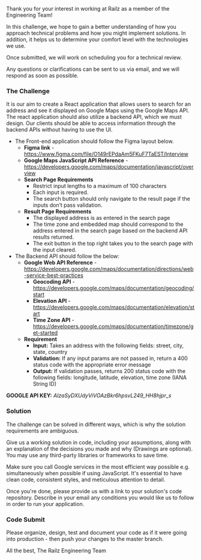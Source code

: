 Thank you for your interest in working at Railz as a member of the Engineering Team!

In this challenge, we hope to gain a better understanding of how you approach technical problems and how you might implement solutions. In addition, it helps us to determine your comfort level with the technologies we use.

Once submitted, we will work on scheduling you for a technical review.

Any questions or clarifications can be sent to us via email, and we will respond as soon as possible.

### The Challenge
It is our aim to create a React application that allows users to search for an address and see it displayed on Google Maps using the Google Maps API. The react application should also utilize a backend API, which we must design. Our clients should be able to access information through the backend APIs without having to use the UI.

- The Front-end application should follow the Figma layout below.
  - **Figma link** - https://www.figma.com/file/O149rEPdaAm5FKuF7TaEST/Interview
  - **Google Maps JavaScript API Reference** - https://developers.google.com/maps/documentation/javascript/overview
  - **Search Page Requirements**
    - Restrict input lengths to a maximum of 100 characters 
    - Each input is required. 
    - The search button should only navigate to the result page if the inputs don’t pass validation.
  - **Result Page Requirements** 
    - The displayed address is as entered in the search page
    - The time zone and embedded map should correspond to the address entered in the search page based on the backend API results returned. 
    - The exit button in the top right takes you to the search page with the input cleared.
- The Backend API should follow the below:
  - **Google Web API Reference** - https://developers.google.com/maps/documentation/directions/web-service-best-practices
    - **Geocoding API** - https://developers.google.com/maps/documentation/geocoding/start
    - **Elevation API** - https://developers.google.com/maps/documentation/elevation/start
    - **Time Zone API** - https://developers.google.com/maps/documentation/timezone/get-started
  - **Requirement**
    - **Input:** Takes an address with the following fields: street, city, state, country
    - **Validation:** If any input params are not passed in, return a 400 status code with the appropriate error message
    - **Output:**  If validation passes, returns 200 status code with the following fields: longitude, latitude, elevation, time zone (IANA String ID)

**GOOGLE API KEY:** *AIzaSyDXUdyViVOAzBkr6hpsvL249_HH8hjpr_s*

### Solution
The challenge can be solved in different ways, which is why the solution requirements are ambiguous.

Give us a working solution in code, including your assumptions, along with an explanation of the decisions you made and why (Drawings are optional). You may use any third-party libraries or frameworks to save time.

Make sure you call Google services in the most efficient way possible e.g. simultaneously when possible if using JavaScript. It's essential to have clean code, consistent styles, and meticulous attention to detail.

Once you're done, please provide us with a link to your solution's code repository. Describe in your email any conditions you would like us to follow in order to run your application.


### Code Submit

Please organize, design, test and document your code as if it were
going into production - then push your changes to the master branch.

All the best,
The Railz Engineering Team
